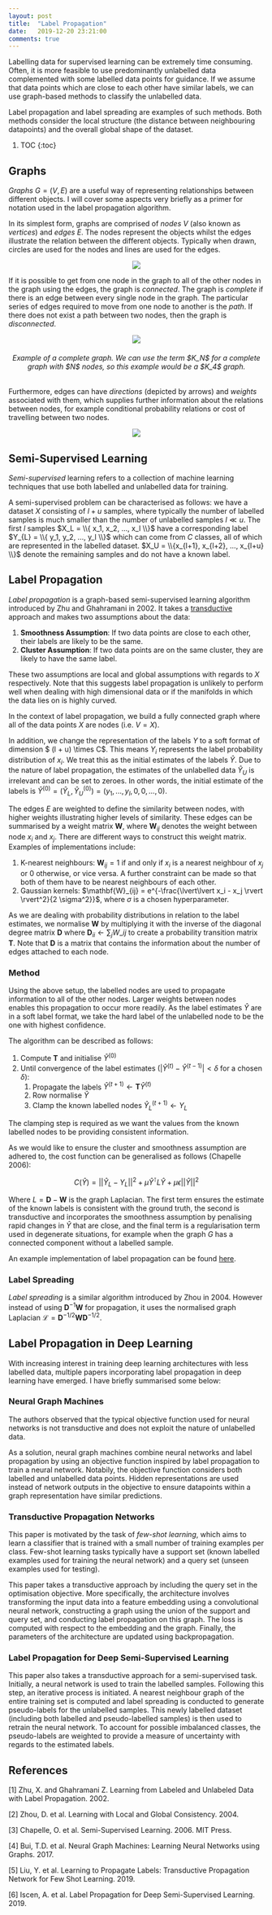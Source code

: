 ```yaml
---
layout: post
title:  "Label Propagation"
date:   2019-12-20 23:21:00
comments: true
---
```


Labelling data for supervised learning can be extremely time consuming. Often, it is more feasible to use predominantly unlabelled data complemented with some labelled data points for guidance. If we assume that data points which are close to each other have similar labels, we can use graph-based methods to classify the unlabelled data. 

Label propagation and label spreading are examples of such methods. Both methods consider the local structure (the distance between neighbouring datapoints) and the overall global shape of the dataset.

<!--more-->

1. TOC
{:toc}

## Graphs

_Graphs_ $G = (V,E)$ are a useful way of representing relationships between different objects. I will cover some aspects very briefly as a primer for notation used in the label propagation algorithm.

In its simplest form, graphs are comprised of _nodes_ $V$ (also known as _vertices_) and _edges_ $E$. The nodes represent the objects whilst the edges illustrate the relation between the different objects. Typically when drawn, circles are used for the nodes and lines are used for the edges.

<p align="center"> 
<img src="/assets/blog/lp/1.png">
</p>

If it is possible to get from one node in the graph to all of the other nodes in the graph using the edges, the graph is _connected_. The graph is _complete_ if there is an edge between every single node in the graph. The particular series of edges required to move from one node to another is the _path_.  If there does not exist a path between two nodes, then the graph is _disconnected_. 

<p align="center"> 
<img src="/assets/blog/lp/2.png">
</p>
<h6 align="center">Example of a complete graph. We can use the term $K_N$ for a complete graph with $N$ nodes, so this example would be a $K_4$ graph.</h6>

Furthermore, edges can have _directions_ (depicted by arrows) and _weights_ associated with them, which supplies further information about the relations between nodes, for example conditional probability relations or cost of travelling between two nodes.
 
<p align="center"> 
<img src="/assets/blog/lp/3.png">
</p>

## Semi-Supervised Learning

_Semi-supervised_ learning refers to a collection of machine learning techniques that use both labelled and unlabelled data for training. 

A semi-supervised problem can be characterised as follows: we have a dataset $X$ consisting of $l + u$ samples, where typically the number of labelled samples is much smaller than the number of unlabelled samples $l \ll u$. The first $l$ samples $X_L = \\{ x_1, x_2, ..., x_l \\}$ have a corresponding label $Y_{L} = \\{ y_1, y_2, ..., y_l \\}$ which can come from $C$ classes, all of which are represented in the labelled dataset. $X_U = \\{x_{l+1}, x_{l+2}, ..., x_{l+u} \\}$ denote the remaining samples and do not have a known label.

## Label Propagation

_Label propagation_ is a graph-based semi-supervised learning algorithm introduced by Zhu and Ghahramani in 2002. It takes a [transductive](https://ktmai.github.io/2019-11/transductive-svms/#induction-versus-transduction) approach and makes two assumptions about the data:
1. **Smoothness Assumption**: If two data points are close to each other, their labels are likely to be the same.
2. **Cluster Assumption**: If two data points are on the same cluster, they are likely to have the same label.

These two assumptions are local and global assumptions with regards to $X$ respectively. Note that this suggests label propagation is unlikely to perform well when dealing with high dimensional data or if the manifolds in which the data lies on is highly curved.

In the context of label propagation, we build a fully connected graph where all of the data points $X$ are nodes (i.e. $V = X$). 

In addition, we change the representation of the labels $Y$ to a soft format of dimension $ (l + u) \times C$. This means $Y_i$ represents the label probability distribution of $x_i$. We treat this as the initial estimates of the labels $\hat{Y}$. Due to the nature of label propagation, the estimates of the unlabelled data $\hat{Y}_U$ is irrelevant and can be set to zeroes. In other words, the initial estimate of the labels is $\hat{Y}^{(0)} = (\hat{Y}_L, \hat{Y}^{(0)}_U) = (y_1,..., y_l, 0, 0, ..., 0)$.

The edges $E$ are weighted to define the similarity between nodes, with higher weights illustrating higher levels of similarity. These edges can be summarised by a weight matrix $\mathbf{W}$, where $\mathbf{W}_{ij}$ denotes the weight between node $x_i$ and $x_j$. There are different ways to construct this weight matrix. Examples of implementations include:
1. K-nearest neighbours: $\mathbf{W}_{ij} = 1$ if and only if $x_i$ is a nearest neighbour of $x_j$ or 0 otherwise, or vice versa. A further constraint can be made so that both of them have to be nearest neighbours of each other.
2. Gaussian kernels: $\mathbf{W}_{ij} = e^{-\frac{\lvert\lvert x_i - x_j \rvert \rvert^2}{2 \sigma^2}}$, where $\sigma$ is a chosen hyperparameter.

As we are dealing with probability distributions in relation to the label estimates, we normalise $\mathbf{W}$ by multiplying it with the inverse of the diagonal degree matrix $\mathbf{D}$ where $\mathbf{D}_{ii} \leftarrow \sum_j W\_{ij}$ to create a probability transition matrix $\mathbf{T}$. Note that $\mathbf{D}$ is a matrix that contains the information about the number of edges attached to each node.

### Method

Using  the above setup, the labelled nodes are used to propagate information to all of the other nodes. Larger weights between nodes enables this propagation to occur more readily. As the label estimates $\hat{Y}$ are in a soft label format, we take the hard label of the unlabelled node to be the one with highest confidence.

The algorithm can be described as follows:
1. Compute $\mathbf{T}$ and initialise $\hat{Y}^{(0)}$ 
2. Until convergence of the label estimates ($\lvert\hat{Y}^{(t)} - \hat{Y}^{(t-1)}\rvert < \delta$ for a chosen $\delta$):
    1. Propagate the labels $\hat{Y}^{(t+1)} \leftarrow \mathbf{T}\hat{Y}^{(t)}$
    2. Row normalise $\hat{Y}$
    3. Clamp the known labelled nodes $\hat{Y}^{(t+1)}_L \leftarrow Y_L$

The clamping step is required as we want the values from the known labelled nodes to be providing consistent information.

As we would like to ensure the cluster and smoothness assumption are adhered to, the cost function can be generalised as follows (Chapelle 2006):

$$C(\hat{Y}) = \lvert\lvert \hat{Y}_L - Y_L \rvert\vert^2 + \mu\hat{Y}^\intercal L \hat{Y} + \mu\epsilon \lvert\lvert \hat{Y} \rvert\rvert ^2$$

Where $L = \mathbf{D} - \mathbf{W}$ is the graph Laplacian. The first term ensures the estimate of the known labels is consistent with the ground truth, the second is transductive and incorporates the smoothness assumption by penalising rapid changes in $\hat{Y}$ that are close, and the final term is a regularisation term used in degenerate situations, for example when the graph $G$ has a connected component without a labelled sample.

An example implementation of label propagation can be found [here](https://github.com/ktmai/code-demonstrations/blob/master/Label%20Propagation/Label_Propagation.ipynb).

### Label Spreading

_Label spreading_ is a similar algorithm introduced by Zhou in 2004. However instead of using $\mathbf{D}^{-1}\mathbf{W}$ for propagation, it uses the normalised graph Laplacian $\mathcal{L} = \mathbf{D}^{-1/2}\mathbf{W}\mathbf{D}^{-1/2}$.

## Label Propagation in Deep Learning

With increasing interest in training deep learning architectures with less labelled data, multiple papers incorporating label propagation in deep learning have emerged. I have briefly summarised some below:

### Neural Graph Machines
The authors observed that the typical objective function used for neural networks is not transductive and does not exploit the nature of unlabelled data. 

As a solution, neural graph machines combine neural networks and label propagation by using an objective function inspired by label propagation to train a neural network. Notabily, the objective function considers both labelled and unlabelled data points. Hidden representations are used instead of network outputs in the objective to ensure datapoints within a graph representation have similar predictions.

### Transductive Propagation Networks
This paper is motivated by the task of _few-shot learning_, which aims to learn a classifier that is trained with a small number of training examples per class. Few-shot learning tasks typically have a support set (known labelled examples used for training the neural network) and a query set (unseen examples used for testing). 

This paper takes a transductive approach by including the query set in the optimisation objective. More specifically, the architecture involves transforming the input data into a feature embedding using a convolutional neural network, constructing a graph using the union of the support and query set, and conducting label propagation on this graph. The loss is computed with respect to the embedding and the graph. Finally, the parameters of the architecture are updated using backpropagation.

### Label Propagation for Deep Semi-Supervised Learning
This paper also takes a transductive approach for a semi-supervised task. Initially, a neural network is used to train the labelled samples. Following this step, an iterative process is initiated. A nearest neighbour graph of the entire training set is computed and label spreading is conducted to generate pseudo-labels for the unlabelled samples. This newly labelled dataset (including both labelled and pseudo-labelled samples) is then used to retrain the neural network. To account for possible imbalanced classes, the pseudo-labels are weighted to provide a measure of uncertainty with regards to the estimated labels.

## References

[1] Zhu, X. and Ghahramani Z. Learning from Labeled and Unlabeled Data with Label Propagation. 2002. 

[2] Zhou, D. et al. Learning with Local and Global Consistency. 2004.

[3] Chapelle, O. et al. Semi-Supervised Learning. 2006. MIT Press.

[4] Bui, T.D. et al. Neural Graph Machines: Learning Neural Networks using Graphs. 2017.

[5] Liu, Y. et al. Learning to Propagate Labels: Transductive Propagation Network for Few Shot Learning. 2019.

[6] Iscen, A. et al. Label Propagation for Deep Semi-Supervised Learning. 2019.